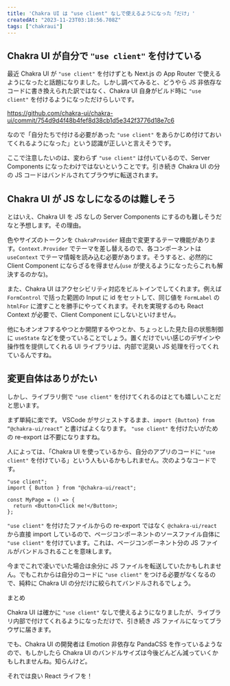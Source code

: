 ```yaml
---
title: 'Chakra UI は "use client" なしで使えるようになった「だけ」'
createdAt: "2023-11-23T03:18:56.708Z"
tags: ["chakraui"]
---
```


## Chakra UI が自分で `"use client"` を付けている

最近 Chakra UI が `"use client"` を付けずとも Next.js の App Router で使えるようになったと話題になりました。しかし調べてみると、どうやら JS 非依存なコードに書き換えられた訳ではなく、Chakra UI 自身がビルド時に `"use client"` を付けるようになっただけらしいです。

https://github.com/chakra-ui/chakra-ui/commit/754d9d4f48b4fef8d38cb1d5e342f3776d18e7c6

なので「自分たちで付ける必要があった `"use client"` をあらかじめ付けておいてくれるようになった」という認識が正しいと言えそうです。

ここで注意したいのは、変わらず `"use client"` は付いているので、Server Components になったわけではないということです。引き続き Chakra UI の分の JS コードはバンドルされてブラウザに転送されます。

## Chakra UI が JS なしになるのは難しそう

とはいえ、Chakra UI を JS なしの Server Components にするのも難しそうだなと予想します。その理由。

色やサイズのトークンを `ChakraProvider` 経由で変更するテーマ機能があります。`Context.Provider` でテーマを差し替えるので、各コンポーネントは `useContext` でテーマ情報を読み込む必要があります。そうすると、必然的に Client Component にならざるを得ません(`use` が使えるようになったらこれも解決するのかな)。

また、Chakra UI はアクセシビリティ対応をビルトインでしてくれます。例えば `FormControl` で括った範囲の Input に id をセットして、同じ値を `FormLabel` の `htmlFor` に渡すことを勝手にやってくれます。それを実現するのも React Context が必要で、Client Component にしないといけません。

他にもオンオフするやつとか開閉するやつとか、ちょっとした見た目の状態制御に `useState` などを使っていることでしょう。置くだけでいい感じのデザインや操作性を提供してくれる UI ライブラリは、内部で泥臭い JS 処理を行ってくれているんですね。

## 変更自体はありがたい

しかし、ライブラリ側で `"use client"` を付けてくれるのはとても嬉しいことだと思います。

まず単純に楽です。 VSCode がサジェストするまま、`import {Button} from “@chakra-ui/react”` と書けばよくなります。 `"use client"` を付けたいがための re-export は不要になりますね。

人によっては、「Chakra UI を使っているから、自分のアプリのコードに `"use client"` を付けている」という人もいるかもしれません。次のようなコードです。

```tsx
"use client";
import { Button } from "@chakra-ui/react";

const MyPage = () => {
  return <Button>Click me!</Button>;
};
```

`"use client"` を付けたファイルからの re-export ではなく `@chakra-ui/react` から直接 import しているので、ページコンポーネントのソースファイル自体に `"use client"` を付けています。これは、ページコンポーネント分の JS ファイルがバンドルされることを意味します。

今までこれで凌いでいた場合は余分に JS ファイルを転送していたかもしれません。でもこれからは自分のコードに `"use client"` をつける必要がなくなるので、純粋に Chakra UI の分だけに絞られてバンドルされるでしょう。

まとめ

Chakra UI は確かに `"use client"` なしで使えるようになりましたが、ライブラリ内部で付けてくれるようになっただけで、引き続き JS ファイルになってブラウザに届きます。

でも、Chakra UI の開発者は Emotion 非依存な PandaCSS を作っているようなので、もしかしたら Chakra UI のバンドルサイズは今後どんどん減っていくかもしれませんね。知らんけど。

それでは良い React ライフを！
